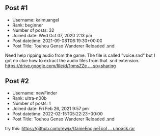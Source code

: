 ## Post #1
- Username: kaimuangel
- Rank: beginner
- Number of posts: 32
- Joined date: Wed Oct 07, 2020 2:13 pm
- Post datetime: 2021-09-08T06:19:30+00:00
- Post Title: Touhou Genso Wanderer Reloaded .snd

Need help ripping audio from the game. The file is called "voice.snd" but I got no clue how to extract the audio files from that .snd extension.
[https://drive.google.com/file/d/1pmsZZe ... sp=sharing](https://drive.google.com/file/d/1pmsZZelYWYXlIxe_iB__ar_BVvK0mihT/view?usp=sharing)
## Post #2
- Username: newFinder
- Rank: ultra-n00b
- Number of posts: 1
- Joined date: Fri Feb 26, 2021 9:57 pm
- Post datetime: 2022-02-15T05:22:23+00:00
- Post Title: Touhou Genso Wanderer Reloaded .snd

try this: [https://github.com/rewjx/GameEngineTool ... unpack.rar](https://github.com/rewjx/GameEngineTools/releases/download/Release/AquaStyle_unpack.rar)
